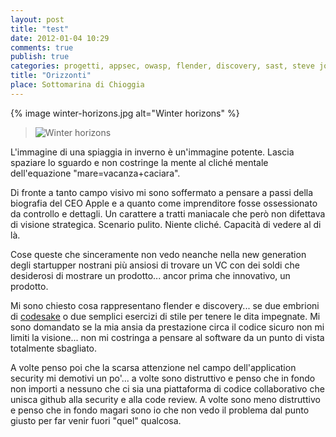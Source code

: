 ```yaml
---
layout: post
title: "test"
date: 2012-01-04 10:29
comments: true
publish: true
categories: progetti, appsec, owasp, flender, discovery, sast, steve jobs, apple, dettagli, strategia, sviluppi nuovi, futuro
title: "Orizzonti"
place: Sottomarina di Chioggia
---
```


{% image  winter-horizons.jpg alt="Winter horizons" %}

> ![Winter horizons]({{site.url}}/images/winter-horizons.jpg)

L'immagine di una spiaggia in inverno è un'immagine potente. Lascia spaziare
lo sguardo e non costringe la mente al cliché mentale dell'equazione
"mare=vacanza+caciara".

Di fronte a tanto campo visivo mi sono soffermato a pensare a passi della
biografia del CEO Apple e a quanto come imprenditore fosse ossessionato da
controllo e dettagli. Un carattere a tratti maniacale che però non difettava
di visione strategica. Scenario pulito. Niente cliché. Capacità di vedere al
di là.

Cose queste che sinceramente non vedo neanche nella new generation degli
startupper nostrani più ansiosi di trovare un VC con dei soldi che desiderosi
di mostrare un prodotto... ancor prima che innovativo, un prodotto.

Mi sono chiesto cosa rappresentano flender e discovery... se due embrioni di
[codesake](http://codesake.com) o due semplici esercizi di stile per tenere le dita impegnate.
Mi sono domandato se la mia ansia da prestazione circa il codice sicuro non
mi limiti la visione... non mi costringa a pensare al software da un punto di
vista totalmente sbagliato. 

A volte penso poi che la scarsa attenzione nel campo dell'application
security mi demotivi un po'... a volte sono distruttivo e penso che in fondo
non importi a nessuno che ci sia una piattaforma di codice collaborativo che
unisca github alla security e alla code review. A volte sono meno distruttivo
e penso che in fondo magari sono io che non vedo il problema dal punto giusto
per far venir fuori "quel" qualcosa.

